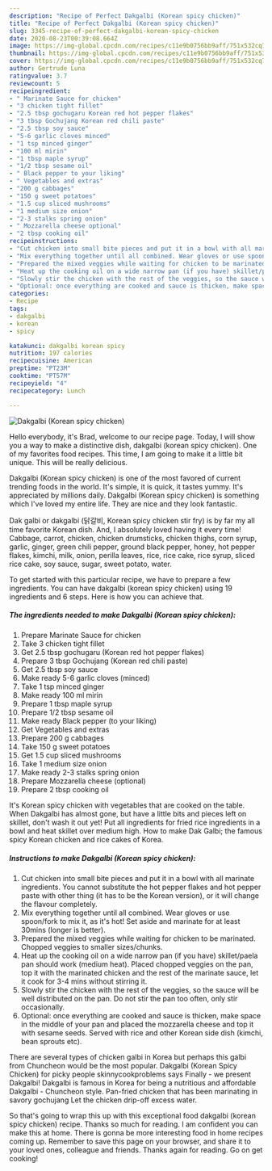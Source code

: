 ```yaml
---
description: "Recipe of Perfect Dakgalbi (Korean spicy chicken)"
title: "Recipe of Perfect Dakgalbi (Korean spicy chicken)"
slug: 3345-recipe-of-perfect-dakgalbi-korean-spicy-chicken
date: 2020-08-23T00:39:08.664Z
image: https://img-global.cpcdn.com/recipes/c11e9b0756bb9aff/751x532cq70/dakgalbi-korean-spicy-chicken-recipe-main-photo.jpg
thumbnail: https://img-global.cpcdn.com/recipes/c11e9b0756bb9aff/751x532cq70/dakgalbi-korean-spicy-chicken-recipe-main-photo.jpg
cover: https://img-global.cpcdn.com/recipes/c11e9b0756bb9aff/751x532cq70/dakgalbi-korean-spicy-chicken-recipe-main-photo.jpg
author: Gertrude Luna
ratingvalue: 3.7
reviewcount: 5
recipeingredient:
- " Marinate Sauce for chicken"
- "3 chicken tight fillet"
- "2.5 tbsp gochugaru Korean red hot pepper flakes"
- "3 tbsp Gochujang Korean red chili paste"
- "2.5 tbsp soy sauce"
- "5-6 garlic cloves minced"
- "1 tsp minced ginger"
- "100 ml mirin"
- "1 tbsp maple syrup"
- "1/2 tbsp sesame oil"
- " Black pepper to your liking"
- " Vegetables and extras"
- "200 g cabbages"
- "150 g sweet potatoes"
- "1.5 cup sliced mushrooms"
- "1 medium size onion"
- "2-3 stalks spring onion"
- " Mozzarella cheese optional"
- "2 tbsp cooking oil"
recipeinstructions:
- "Cut chicken into small bite pieces and put it in a bowl with all marinate ingredients. You cannot substitute the hot pepper flakes and hot pepper paste with other thing (it has to be the Korean version), or it will change the flavour completely."
- "Mix everything together until all combined. Wear gloves or use spoon/fork to mix it, as it&#39;s hot! Set aside and marinate for at least 30mins (longer is better)."
- "Prepared the mixed veggies while waiting for chicken to be marinated. Chopped veggies to smaller sizes/chunks."
- "Heat up the cooking oil on a wide narrow pan (if you have) skillet/paela pan should work (medium heat). Placed chopped veggies on the pan, top it with the marinated chicken and the rest of the marinate sauce, let it cook for 3-4 mins without stirring it."
- "Slowly stir the chicken with the rest of the veggies, so the sauce will be well distributed on the pan. Do not stir the pan too often, only stir occasionally."
- "Optional: once everything are cooked and sauce is thicken, make space in the middle of your pan and placed the mozzarella cheese and top it with sesame seeds. Served with rice and other Korean side dish (kimchi, bean sprouts etc)."
categories:
- Recipe
tags:
- dakgalbi
- korean
- spicy

katakunci: dakgalbi korean spicy 
nutrition: 197 calories
recipecuisine: American
preptime: "PT23M"
cooktime: "PT57M"
recipeyield: "4"
recipecategory: Lunch

---
```



![Dakgalbi (Korean spicy chicken)](https://img-global.cpcdn.com/recipes/c11e9b0756bb9aff/751x532cq70/dakgalbi-korean-spicy-chicken-recipe-main-photo.jpg)

Hello everybody, it's Brad, welcome to our recipe page. Today, I will show you a way to make a distinctive dish, dakgalbi (korean spicy chicken). One of my favorites food recipes. This time, I am going to make it a little bit unique. This will be really delicious.

Dakgalbi (Korean spicy chicken) is one of the most favored of current trending foods in the world. It's simple, it is quick, it tastes yummy. It's appreciated by millions daily. Dakgalbi (Korean spicy chicken) is something which I've loved my entire life. They are nice and they look fantastic.

Dak galbi or dakgalbi (닭갈비, Korean spicy chicken stir fry) is by far my all time favorite Korean dish. And, I absolutely loved having it every time! Cabbage, carrot, chicken, chicken drumsticks, chicken thighs, corn syrup, garlic, ginger, green chili pepper, ground black pepper, honey, hot pepper flakes, kimchi, milk, onion, perilla leaves, rice, rice cake, rice syrup, sliced rice cake, soy sauce, sugar, sweet potato, water.


To get started with this particular recipe, we have to prepare a few ingredients. You can have dakgalbi (korean spicy chicken) using 19 ingredients and 6 steps. Here is how you can achieve that.

<!--inarticleads1-->

##### The ingredients needed to make Dakgalbi (Korean spicy chicken):

1. Prepare  Marinate Sauce for chicken
1. Take 3 chicken tight fillet
1. Get 2.5 tbsp gochugaru (Korean red hot pepper flakes)
1. Prepare 3 tbsp Gochujang (Korean red chili paste)
1. Get 2.5 tbsp soy sauce
1. Make ready 5-6 garlic cloves (minced)
1. Take 1 tsp minced ginger
1. Make ready 100 ml mirin
1. Prepare 1 tbsp maple syrup
1. Prepare 1/2 tbsp sesame oil
1. Make ready  Black pepper (to your liking)
1. Get  Vegetables and extras
1. Prepare 200 g cabbages
1. Take 150 g sweet potatoes
1. Get 1.5 cup sliced mushrooms
1. Take 1 medium size onion
1. Make ready 2-3 stalks spring onion
1. Prepare  Mozzarella cheese (optional)
1. Prepare 2 tbsp cooking oil


It&#39;s Korean spicy chicken with vegetables that are cooked on the table. When Dakgalbi has almost gone, but have a little bits and pieces left on skillet, don&#39;t wash it out yet! Put all ingredients for fried rice ingredients in a bowl and heat skillet over medium high. How to make Dak Galbi; the famous spicy Korean chicken and rice cakes of Korea. 

<!--inarticleads2-->

##### Instructions to make Dakgalbi (Korean spicy chicken):

1. Cut chicken into small bite pieces and put it in a bowl with all marinate ingredients. You cannot substitute the hot pepper flakes and hot pepper paste with other thing (it has to be the Korean version), or it will change the flavour completely.
1. Mix everything together until all combined. Wear gloves or use spoon/fork to mix it, as it&#39;s hot! Set aside and marinate for at least 30mins (longer is better).
1. Prepared the mixed veggies while waiting for chicken to be marinated. Chopped veggies to smaller sizes/chunks.
1. Heat up the cooking oil on a wide narrow pan (if you have) skillet/paela pan should work (medium heat). Placed chopped veggies on the pan, top it with the marinated chicken and the rest of the marinate sauce, let it cook for 3-4 mins without stirring it.
1. Slowly stir the chicken with the rest of the veggies, so the sauce will be well distributed on the pan. Do not stir the pan too often, only stir occasionally.
1. Optional: once everything are cooked and sauce is thicken, make space in the middle of your pan and placed the mozzarella cheese and top it with sesame seeds. Served with rice and other Korean side dish (kimchi, bean sprouts etc).


There are several types of chicken galbi in Korea but perhaps this galbi from Chuncheon would be the most popular. Dakgalbi (Korean Spicy Chicken) for picky people skinnycookproblems says Finally - we present Dakgalbi! Dakgalbi is famous in Korea for being a nutritious and affordable Dakgalbi - Chuncheon style. Pan-fried chicken that has been marinating in savory gochujang Let the chicken drip-off excess water. 

So that's going to wrap this up with this exceptional food dakgalbi (korean spicy chicken) recipe. Thanks so much for reading. I am confident you can make this at home. There is gonna be more interesting food in home recipes coming up. Remember to save this page on your browser, and share it to your loved ones, colleague and friends. Thanks again for reading. Go on get cooking!
